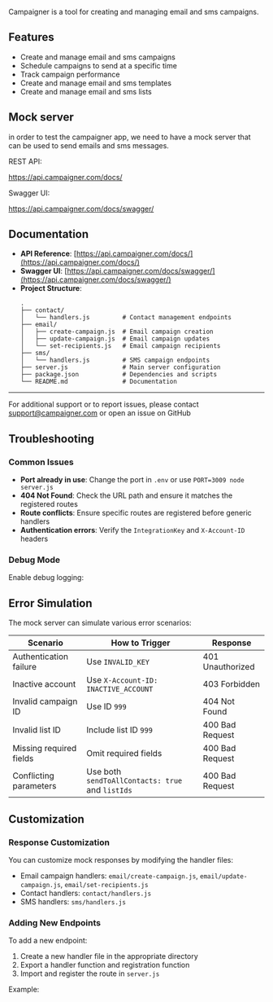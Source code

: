 Campaigner is a tool for creating and managing email and sms campaigns.


## Features

- Create and manage email and sms campaigns
- Schedule campaigns to send at a specific time
- Track campaign performance
- Create and manage email and sms templates
- Create and manage email and sms lists


## Mock server 

in order to test the campaigner app, we need to have a mock server that can be used to send emails and sms messages.


REST API:

https://api.campaigner.com/docs/


Swagger UI:

https://api.campaigner.com/docs/swagger/


## Documentation

- **API Reference**: [https://api.campaigner.com/docs/](https://api.campaigner.com/docs/)
- **Swagger UI**: [https://api.campaigner.com/docs/swagger/](https://api.campaigner.com/docs/swagger/)
- **Project Structure**:
  ```
  .
  ├── contact/
  │   └── handlers.js         # Contact management endpoints
  ├── email/
  │   ├── create-campaign.js  # Email campaign creation
  │   ├── update-campaign.js  # Email campaign updates
  │   └── set-recipients.js   # Email campaign recipients
  ├── sms/
  │   └── handlers.js         # SMS campaign endpoints
  ├── server.js               # Main server configuration
  ├── package.json            # Dependencies and scripts
  └── README.md               # Documentation
  ```

---

For additional support or to report issues, please contact support@campaigner.com or open an issue on GitHub

## Troubleshooting

### Common Issues

- **Port already in use**: Change the port in `.env` or use `PORT=3009 node server.js`
- **404 Not Found**: Check the URL path and ensure it matches the registered routes
- **Route conflicts**: Ensure specific routes are registered before generic handlers
- **Authentication errors**: Verify the `IntegrationKey` and `X-Account-ID` headers

### Debug Mode

Enable debug logging:


## Error Simulation

The mock server can simulate various error scenarios:

| Scenario | How to Trigger | Response |
|----------|---------------|----------|
| Authentication failure | Use `INVALID_KEY` | 401 Unauthorized |
| Inactive account | Use `X-Account-ID: INACTIVE_ACCOUNT` | 403 Forbidden |
| Invalid campaign ID | Use ID `999` | 404 Not Found |
| Invalid list ID | Include list ID `999` | 400 Bad Request |
| Missing required fields | Omit required fields | 400 Bad Request |
| Conflicting parameters | Use both `sendToAllContacts: true` and `listIds` | 400 Bad Request |

## Customization

### Response Customization

You can customize mock responses by modifying the handler files:

- Email campaign handlers: `email/create-campaign.js`, `email/update-campaign.js`, `email/set-recipients.js`
- Contact handlers: `contact/handlers.js`
- SMS handlers: `sms/handlers.js`

### Adding New Endpoints

To add a new endpoint:

1. Create a new handler file in the appropriate directory
2. Export a handler function and registration function
3. Import and register the route in `server.js`

Example:



